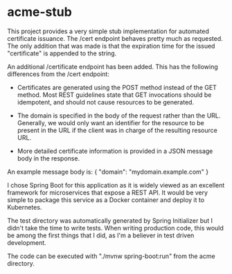 # acme-stub

This project provides a very simple stub implementation for automated certificate issuance. The /cert endpoint behaves 
pretty much as requested. The only addition that was made is that the expiration time for the issued "certificate" is appended to the string.

An additional /certificate endpoint has been added. This has the following differences from the /cert endpoint:

* Certificates are generated using the POST method instead of the GET method. Most REST guidelines state that GET invocations should be idempotent, and should not cause resources to be generated.

* The domain is specified in the body of the request rather than the URL. Generally, we would only want an identifier for the resource to be present in the URL if the client was in charge of the resulting resource URL.

* More detailed certificate information is provided in a JSON message body in the response.

An example message body is:
{
  "domain": "mydomain.example.com"
}

I chose Spring Boot for this application as it is widely viewed as an excellent framework for microservices that expose a REST API. It would be very simple to package this service as a Docker container and deploy it to Kubernetes.

The test directory was automatically generated by Spring Initializer but I didn't take the time to write tests. When writing production code, this would be among the first things that I did, as I'm a believer in test driven development.

The code can be executed with "./mvnw spring-boot:run" from the acme directory. 
